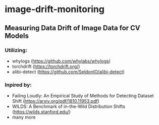 # image-drift-monitoring
## Measuring Data Drift of Image Data for CV Models
### Utilizing:
- whylogs (https://github.com/whylabs/whylogs)
- torchdrift (https://torchdrift.org/)
- alibi-detect (https://github.com/SeldonIO/alibi-detect)

### Inpired by:
- Failing Loudly: An Empirical Study of Methods for Detecting Dataset Shift (https://arxiv.org/pdf/1810.11953.pdf)
- WILDS: A Benchmark of in-the-Wild Distribution Shifts (https://wilds.stanford.edu/)
- many more
